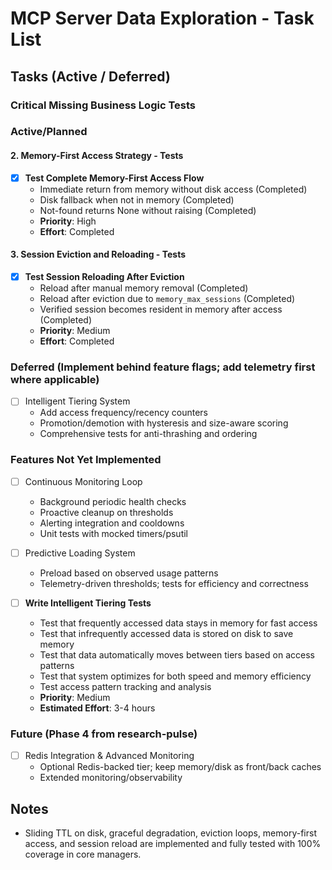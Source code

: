 # MCP Server Data Exploration - Task List

## Tasks (Active / Deferred)

### Critical Missing Business Logic Tests

### Active/Planned


#### 2. Memory-First Access Strategy - Tests
- [x] **Test Complete Memory-First Access Flow**
  - Immediate return from memory without disk access (Completed)
  - Disk fallback when not in memory (Completed)
  - Not-found returns None without raising (Completed)
  - **Priority**: High
  - **Effort**: Completed

#### 3. Session Eviction and Reloading - Tests
- [x] **Test Session Reloading After Eviction**
  - Reload after manual memory removal (Completed)
  - Reload after eviction due to `memory_max_sessions` (Completed)
  - Verified session becomes resident in memory after access (Completed)
  - **Priority**: Medium
  - **Effort**: Completed

### Deferred (Implement behind feature flags; add telemetry first where applicable)
- [ ] Intelligent Tiering System
  - Add access frequency/recency counters
  - Promotion/demotion with hysteresis and size-aware scoring
  - Comprehensive tests for anti-thrashing and ordering

### Features Not Yet Implemented

- [ ] Continuous Monitoring Loop
  - Background periodic health checks
  - Proactive cleanup on thresholds
  - Alerting integration and cooldowns
  - Unit tests with mocked timers/psutil

- [ ] Predictive Loading System
  - Preload based on observed usage patterns
  - Telemetry-driven thresholds; tests for efficiency and correctness

- [ ] **Write Intelligent Tiering Tests**
  - Test that frequently accessed data stays in memory for fast access
  - Test that infrequently accessed data is stored on disk to save memory
  - Test that data automatically moves between tiers based on access patterns
  - Test that system optimizes for both speed and memory efficiency
  - Test access pattern tracking and analysis
  - **Priority**: Medium
  - **Estimated Effort**: 3-4 hours

### Future (Phase 4 from research-pulse)
- [ ] Redis Integration & Advanced Monitoring
  - Optional Redis-backed tier; keep memory/disk as front/back caches
  - Extended monitoring/observability

## Notes
- Sliding TTL on disk, graceful degradation, eviction loops, memory-first access, and session reload are implemented and fully tested with 100% coverage in core managers.
